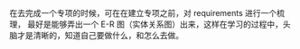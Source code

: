 在去完成一个专项的时候，可在在建立专项之前，对 requirements 进行一个梳理， 最好是能够弄出一个 E-R 图（实体关系图）出来，这样在学习的过程中，头脑才是清晰的，知道自己要做什么，和怎么去做。
